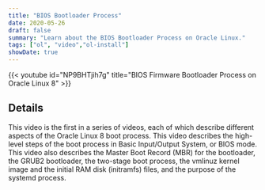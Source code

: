 ```yaml
---
title: "BIOS Bootloader Process"
date: 2020-05-26
draft: false
summary: "Learn about the BIOS Bootloader Process on Oracle Linux."
tags: ["ol", "video","ol-install"]
showDate: true
---
```


{{< youtube id="NP9BHTjih7g" title="BIOS Firmware Bootloader Process on Oracle Linux 8" >}}

## Details

This video is the first in a series of videos, each of which describe different aspects of the Oracle Linux 8 boot process. This video describes the high-level steps of the boot process in Basic Input/Output System, or BIOS mode. This video also describes the Master Boot Record (MBR) for the bootloader, the GRUB2 bootloader, the two-stage boot process, the vmlinuz kernel image and the initial RAM disk (initramfs) files, and the purpose of the systemd process.
